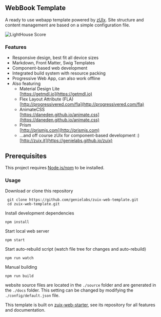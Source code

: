 ## WebBook Template

A ready to use webapp template powered by
[zUIx](https://genielabs.github.io/zuix).
Site structure and content management are based on a simple configuration file.

![LightHouse Score](https://genielabs.github.io/zuix-web-book/images/lighthouse_score.png)

### Features

- Responsive design, best fit all device sizes
- Markdown, Front Matter, Swig Templates
- Component-based web development
- Integrated build system with resource packing
- Progressive Web App, can also work offline
- Also featuring
    - Material Design Lite<br/>
      [https://getmdl.io](https://getmdl.io)
    - Flex Layout Attribute (FLA)<br/>
      [http://progressivered.com/fla](http://progressivered.com/fla)
    - AnimateCSS<br/>
      [https://daneden.github.io/animate.css](https://daneden.github.io/animate.css)
    - Prism<br/>
      [http://prismjs.com](http://prismjs.com)
    - ...and off course zUIx for component-based development :)<br/>
      [http://zuix.it](https://genielabs.github.io/zuix)

<!-- TODO: wip - Generated application consist of a single .html file that can be opened locally, without a web server -->

## Prerequisites

This project requires [Node.js/npm](https://www.npmjs.com/get-npm) to be installed.

### Usage

Download or clone this repository

     git clone https://github.com/genielabs/zuix-web-template.git
     cd zuix-web-template.git

Install development dependencies

    npm install

Start local web server

    npm start

Start auto-rebuild script (watch file tree for changes and auto-rebuild)

    npm run watch

Manual building

    npm run build

website source files are located in the `./source` folder and are
generated in the `./docs` folder.
This setting can be changed by modifying the `./config/default.json` file.

This template is built on [zuix-web-starter](https://github.com/genemars/zuix-web-starter),
see its repository for all features and documentation.
